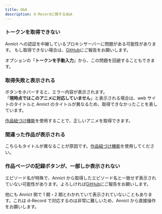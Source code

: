 ```yaml
---
title: Q&A
description: d-Recordに関するQ&A
---
```


### トークンを取得できない

Annict への認証を中継しているプロキシサーバーに問題がある可能性があります。
もし取得できない場合は、[GitHub](https://github.com/hamachi25/d-Record/issues)にご報告をお願いします。

オプションの「**トークンを手動入力**」から、この問題を回避することもできます。

### 取得失敗と表示される

ボタンをホバーすると、エラー内容が表示されます。  
「**現時点ではこのアニメに対応していません**」と表示される場合は、web サイトのタイトルと Annict のタイトルが異なるため、取得できなかったことを表しています。

[作品紐づけ機能](/feature#作品を紐づける)を使用することで、正しいアニメを取得できます。

### 間違った作品が表示される

こちらもタイトルが異なることが原因です。[作品紐づけ機能](/feature#作品を紐づける)を使用してください。

### 作品ページの記録ボタンが、一部しか表示されない

エピソード名が特殊で、Annict から取得したエピソード名と一致せず表示されていない可能性があります。よろしければ[GitHub](https://github.com/hamachi25/d-Record/issues)にご報告をお願いします。

他にも Annict 側で 1 期・2 期とわかれていて表示されていないこともあります。これは d-Record で対応するのは非常に難しいため、Annict から直接操作をお願いします。
